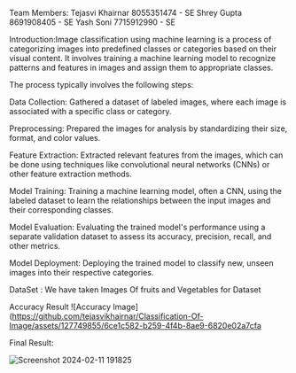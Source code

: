 Team Members:
Tejasvi Khairnar   8055351474 - SE 
Shrey Gupta   8691908405 - SE
Yash Soni   7715912990 - SE


Introduction:Image classification using machine learning is a process of categorizing images into predefined classes or categories based on their visual content. It involves training a machine learning model to recognize patterns and features in images and assign them to appropriate classes.

The process typically involves the following steps:

Data Collection: Gathered a dataset of labeled images, where each image is associated with a specific class or category.

Preprocessing: Prepared the images for analysis by standardizing their size, format, and color values. 

Feature Extraction: Extracted relevant features from the images, which can be done using techniques like convolutional neural networks (CNNs) or other feature extraction methods.

Model Training: Training a machine learning model, often a CNN, using the labeled dataset to learn the relationships between the input images and their corresponding classes.

Model Evaluation: Evaluating the trained model's performance using a separate validation dataset to assess its accuracy, precision, recall, and other metrics.

Model Deployment: Deploying the trained model to classify new, unseen images into their respective categories.

DataSet :
We have taken Images Of fruits and Vegetables for Dataset


Accuracy Result
![Accuracy Image](https://github.com/tejasvikhairnar/Classification-Of-Image/assets/127749855/6ce1c582-b259-4f4b-8ae9-6820e02a7cfa


Final Result:

![Screenshot 2024-02-11 191825](https://github.com/tejasvikhairnar/Classification-Of-Image/assets/127749855/44d51aed-a4f2-4295-b9bb-9c08295bb4ce)


